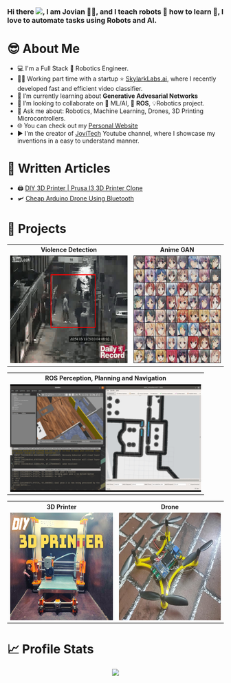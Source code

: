 
<!--My Intro-->
<p align="center">
<h3>Hi there <img height="25" src="https://raw.githubusercontent.com/TheDudeThatCode/TheDudeThatCode/master/Assets/Hi.gif"/>, I am Jovian 👨‍🏭, and I teach robots 🤖 how to learn 🧠, I love to automate tasks using Robots and AI. </h3>
</p>

# 😎 About Me

- 💻 I'm a Full Stack 🤖 Robotics Engineer. 
- 👷‍♂️ Working part time with a startup ⭐ [SkylarkLabs.ai](https://skylarklabs.ai/), where I recently developed fast and efficient video classifier.
- 🌱 I’m currently learning about **Generative Advesarial Networks** 
- 👯 I’m looking to collaborate on 🧠 ML/AI, 🤖 __ROS__, 💡Robotics project.
- 💬 Ask me about: Robotics, Machine Learning, Drones, 3D Printing Microcontrollers.
- 🌐 You can check out my [Personal Website](https://jovian-dsouza.github.io/)
- ▶️ I'm the creator of [JoviTech](https://www.youtube.com/Jovi_tech/?sub_confirmation=1) Youtube channel, where I showcase my inventions in a easy to understand manner.

<!-- # 💗 Things I love -->

<!-- # 👨🏻‍🏫Technical Skills

|<h3>🤖 Machine Learning / Deep Learning</h3>|<h3>Robotics</h3>|<h3>infrastructure</h3>|
|--|--|--|
|
<a href="http://pytorch.org/"><code><img height="35" src="https://www.pngitem.com/pimgs/m/31-310639_pytorch-logo-png-transparent-png.png" /></code></a>
<a href="https://www.tensorflow.org/"><code><img height="35" src="https://3.bp.blogspot.com/-d-nV7xJRmpw/Xo328dcAx3I/AAAAAAAAC7QqlqJOle6XIosJ3CGIDJ04F3Voh1iXDg0gCLcBGAsYHQ/s1600/TF_FullColor_Icon.jpg" /></code></a>
<a href="https://opencv.org/"><code><img height="35" src="https://3.bp.blogspot.com/-yvrV6MUueGg/ToICp0YIDPI/AAAAAAAAADg/SYKg4dWpyC43AAfrDwBTR0VYmYT0QshEgCPcBGAYYCw/s1600/OpenCV_Logo.png" /></code></a>
<a href="https://scikit-learn.org/stable/"><code><img height="35" src="https://p7.hiclipart.com/preview/309/384/987/scikit-learn-python-computer-icons-scikit-image-machine-learning-learning.jpg" /></code></a>
<a href="https://matplotlib.org/"><code><img height="35" src="https://static.javatpoint.com/tutorial/matplotlib/images/matplotlib-tutorial.png" /></code></a>|</a>| -->

# 📝 Written Articles

- 🖨️ [DIY 3D Printer | Prusa I3 3D Printer Clone](https://www.instructables.com/DIY-3D-Printer-Prusa-I3-3D-Printer-Clone/)
- 🛩️ [Cheap Arduino Drone Using Bluetooth](https://www.instructables.com/Cheap-Arduino-Drone-Using-Bluetooth/)

# 🔨 Projects

<table align="center">
 <tr>
    <th>Violence Detection</th> <th>Anime GAN</th>
 </tr>
 <tr>
    <td><img height="250" src="results/violence_detection.gif"/></td>
    <td><img height="250" src="results/anime_gan.gif"/></td>
 </tr>
</table>

<table align="center">
 <tr>
    <th>ROS Perception, Planning and Navigation</th>
 </tr>
 <tr>
    <td><img height="250" src="results/sahayak.gif"/></td>
 </tr>
</table>

<table align="center">
 <tr>
    <th>3D Printer</th> <th>Drone</th>
 </tr>
 <tr>
    <td><img height="250" src="results/3d_printer.jpg"/></td>
    <td><img height="250" src="results/drone.jpg"/></td>
 </tr>
</table>

# 📈 Profile Stats

<p width="100%" align="center"> <!--style="max-width:500px;"-->
  <img src = "https://github-readme-stats.vercel.app/api?username=Jovian-Dsouza&show_icons=true&theme=radical&line_height=27">

  <!--Mostly Used Languages-->
  <!-- <img src = "https://github-readme-stats.vercel.app/api/top-langs/?username=Jovian-Dsouza&hide=jupyter notebook,html&theme=tokyonight"> -->
</p>


